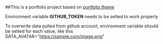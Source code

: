 ##This is a portfolio project based on [portfolio theme](https://github.com/smakosh/gatsby-theme-portfolio)

Environment variable **GITHUB_TOKEN** needs to be setted to work properly

To overwrite data pulled from github account, environment variable should be setted for each value, like this DATA_AVATAR="https://sample.com/image.png"